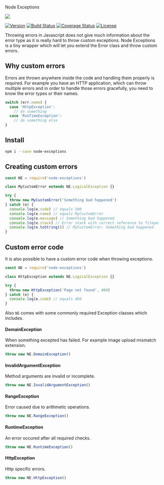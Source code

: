 Node Exceptions

![](http://i1117.photobucket.com/albums/k594/thetutlage/poppins-1_zpsg867sqyl.png)

[![Version](https://img.shields.io/npm/v/node-exceptions.svg?style=flat-square)](https://www.npmjs.com/package/node-exceptions)
[![Build Status](https://img.shields.io/travis/poppinss/node-exceptions/master.svg?style=flat-square)](https://travis-ci.org/poppinss/node-exceptions)
[![Coverage Status](https://img.shields.io/coveralls/poppinss/node-exceptions/master.svg?style=flat-square)](https://coveralls.io/github/poppinss/node-exceptions?branch=master)
[![License](https://img.shields.io/npm/l/node-exceptions.svg?style=flat-square)](https://opensource.org/licenses/MIT)

Throwing errors in Javascript does not give much information about the error type as it is really hard to throw custom exceptions. Node Exceptions is a tiny wrapper which will let you extend the Error class and throw custom errors.

## Why custom errors
Errors are thrown anywhere inside the code and handling them properly is required. For example you have an HTTP application, which can throw multiple errors and in order to handle those errors gracefully, you need to know the error types or their names.

```javascript
switch (err.name) {
  case 'HttpException':
    // do something
  case 'RunTimeException':
    // do something else
}
```


## Install

```bash
npm i --save node-exceptions
```

## Creating custom errors

```javascript
const NE = require('node-exceptions')

class MyCustomError extends NE.LogicalException {}

try {
  throw new MyCustomError('Something bad happened')
} catch (e) {
  console.log(e.code) // equals 500
  console.log(e.name) // equals MyCustomError
  console.log(e.message) // Something bad happened
  console.log(e.stack) // Error stack with correct reference to filepath and linenum
  console.log(e.toString()) // MyCustomError: Something bad happened
}
```

## Custom error code
It is also possible to have a custom error code when throwing exceptions.

```javascript
const NE = require('node-exceptions')

class HttpException extends NE.LogicalException {}

try {
  throw new HttpException('Page not found', 404)
} catch (e) {
  console.log(e.code) // equals 404
}
```

Also `NE` comes with some commonly required Exception classes which includes.

#### DomainException 
When something excepted has failed. For example image upload mismatch extension.

```javascript
throw new NE.DomainException()
```

#### InvalidArgumentException
Method arguments are invalid or incomplete.

```javascript
throw new NE.InvalidArgumentException()
```

#### RangeException
Error caused due to arithmetic operations.

```javascript
throw new NE.RangeException()
```

#### RuntimeException
An error occured after all required checks.

```javascript
throw new NE.RuntimeException()
```

#### HttpException
Http specific errors.

```javascript
throw new NE.HttpException()
```
